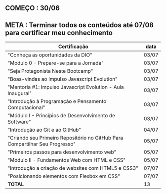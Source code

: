 ## COMEÇO : 30/06 
## META : Terminar todos os conteúdos até 07/08 para certificar meu conhecimento

|                            Certificação                                     |  data  |
|-----------------------------------------------------------------------------|--------|
| "Conheça as oportunidades da DIO"                                           | 03/07  |
| "Módulo 0 - Prepare-se para a Jornada"                                      | 03/07  |
| "Seja Protagonista Neste Bootcamp"                                          | 03/07  |
| "Boas-vindas ao Impulso Javascript Evolution"                               | 03/07  |
| "Mentoria #1: Impulso Javascript Evolution - Aula Inaugural"                | 03/07  |
| "Introdução à Programação e Pensamento Computacional"                       | 03/07  |
| "Módulo I - Princípios de Desenvolvimento de Software"                      | 03/07  |
| "Introdução ao Git e ao GitHub"                                             | 04/07  | 
| "Criando seu Primeiro Repositório no GitHub Para Compartilhar Seu Progresso"| 05/07  |
| "Primeiros passos para desenvolvimento web"                                 | 05/07  |
| "Módulo II - Fundamentos Web com HTML e CSS"                                | 05/07  |
| "Introdução a criação de websites com HTML5 e CSS3"                         | 07/07  |
| "Posicionando elementos com Flexbox em CSS"                                 | 07/07  |
|                               **TOTAL**                                     |  13    |
